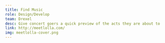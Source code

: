 ```yaml
---
title: Find Music
role: Design/Develop
team: Drexel
desc: Give concert goers a quick preview of the acts they are about to see at Lollapalooza 2017.
link: http://meetlolla.com/
img: meetlolla-cover.png
---
```



